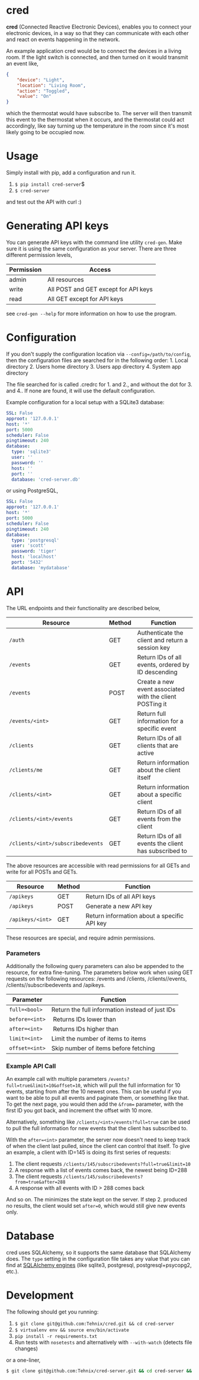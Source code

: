 cred
====
**cred** (Connected Reactive Electronic Devices), enables you to connect your
electronic devices, in a way so that they can communicate with each other
and react on events happening in the network.


An example application cred would be to connect the devices in a living room. If the light switch is connected, and then turned on it would transmit an event like,

```JSON
{
    "device": "Light",
    "location": "Living Room",
    "action": "Toggled",
    "value": "On"
}
```

which the thermostat would have subscribe to. The server will then transmit this event to the thermostat when it occurs, and the thermostat could act accordingly, like say turning up the temperature in the room since it's most likely going to be occupied now.

Usage
=====
Simply install with pip, add a configuration and run it.

1. `$ pip install cred-server`$
3. `$ cred-server`

and test out the API with curl :)


Generating API keys
=====
You can generate API keys with the command line utility `cred-gen`. Make sure
it is using the same configuration as your server. There are three different permission levels,

| Permission | Access                               |
|------------|--------------------------------------|
| admin      | All resources                        |
| write      | All POST and GET except for API keys |
| read       | All GET except for API keys          |

see `cred-gen --help` for more information on how to use the program.


Configuration
=====
If you don't supply the configuration location via `--config=/path/to/config`, then the configuration files are searched for in the following order:
    1. Local directory
    2. Users home directory
    3. Users app directory
    4. System app directory

The file searched for is called .credrc for 1. and 2., and without the dot
for 3. and 4.. If none are found, it will use the default configuration.

Example configuration for a local setup with a SQLite3 database:

```yaml
SSL: False
approot: '127.0.0.1'
host: '*'
port: 5000
scheduler: False
pingtimeout: 240
database:
  type: 'sqlite3'
  user: ''
  password: ''
  host: ''
  port: ''
  database: 'cred-server.db'
```

or using PostgreSQL,

```yaml
SSL: False
approot: '127.0.0.1'
host: '*'
port: 5000
scheduler: False
pingtimeout: 240
database:
  type: 'postgresql'
  user: 'scott'
  password: 'tiger'
  host: 'localhost'
  port: '5432'
  database: 'mydatabase'
```


API
=====
The URL endpoints and their functionality are described below,

| Resource                        | Method | Function  |
|---------------------------------|--------|-----------|
| `/auth`                           | GET    | Authenticate the client and return a session key |
| `/events`                         | GET    | Return IDs of all events, ordered by ID descending |
| `/events`                         | POST   | Create a new event associated with the client POSTing it |
| `/events/<int>`                   | GET    | Return full information for a specific event |
| `/clients`                        | GET    | Return IDs of all clients that are active |
| `/clients/me`                     | GET    | Return information about the client itself |
| `/clients/<int>`                  | GET    | Return information about a specific client |
| `/clients/<int>/events`           | GET    | Return IDs of all events from the client  |
| `/clients/<int>/subscribedevents` | GET    | Return IDs of all events the client has subscribed to |

The above resources are accessible with read permissions for all GETs and write for all POSTs and GETs.

| Resource                        | Method | Function |
|---------------------------------|--------|----------|
| `/apikeys`                      | GET    | Return IDs of all API keys |
| `/apikeys`                      | POST   | Generate a new API key |
| `/apikeys/<int>`                | GET    | Return information about a specific API key |

These resources are special, and require admin permissions.

### Parameters

Additionally the following query parameters can also be appended to the
resource, for extra fine-tuning. The parameters below work when using GET
requests on the following resources: /events and /clients,
/clients/<int>/events, /clients/<int>/subscribedevents and /apikeys.

| Parameter      | Function                                           |
|----------------|----------------------------------------------------|
| `full=<bool>`  | Return the full information instead of just IDs    |
| `before=<int>` | Returns IDs lower than <int>                       |
| `after=<int>`  | Returns IDs higher than <int>                      |
| `limit=<int>`  | Limit the number of items to <int> items           |
| `offset=<int>` | Skip <int> number of items before fetching         |


### Example API Call

An example call with multiple parameters `/events?full=true&limit=10&offset=10`,
which will pull the full information for 10 events, starting from after the 10
newest ones. This can be useful if you want to be able to pull all events and
paginate them, or something like that. To get the next page, you would then add
the `&from=` parameter, with the first ID you got back, and increment the offset
with 10 more.

Alternatively, something like `/clients/<int>/events?full=true` can be used to
pull the full information for new events that the client has subscribed to.

With the `after=<int>` parameter, the server now doesn't need to keep track of
when the client last pulled, since the client can control that itself. To give
an example, a client with ID=145 is doing its first series of requests:

1. The client requests `/clients/145/subscribedevents?full=true&limit=10`
2. A response with a list of events comes back, the newest being ID=288
3. The client requests `/clients/145/subscribedevents?from=true&after=288`
4. A response with all events with ID > 288 comes back

And so on. The minimizes the state kept on the server. If step 2. produced no
results, the client would set `after=0`, which would still give new events only.


Database
=====
cred uses SQLAlchemy, so it supports the same database that SQLAlchemy does.
The `type` setting in the configuration file takes any value that you can find
at [SQLAlchemy engines](http://docs.sqlalchemy.org/en/latest/core/engines.html "SQLAlchemy engines") (like sqlite3,
postgresql, postgresql+psycopg2, etc.).


Development
=====
The following should get you running:

1. `$ git clone git@github.com:Tehnix/cred.git && cd cred-server`
2. `$ virtualenv env && source env/bin/activate`
3. `pip install -r requirements.txt`
4. Run tests with `nosetests` and alternatively with `--with-watch` (detects file changes)

or a one-liner,

```bash
$ git clone git@github.com:Tehnix/cred-server.git && cd cred-server && virtualenv env && source env/bin/activate && pip install -r requirements.txt
```

